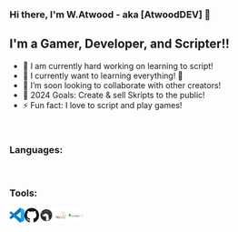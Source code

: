 ### Hi there, I'm W.Atwood - aka [AtwoodDEV] 👋

## I'm a Gamer, Developer, and Scripter!!

- 🔭 I am currently hard working on learning to script!
- 🌱 I currently want to learning everything! 🤣
- 👯 I’m soon looking to collaborate with other creators!
- 🥅 2024 Goals: Create & sell Skripts to the public!
- ⚡ Fun fact: I love to script and play games!

<br />

### Languages:



<br />

### Tools:

[<img align="left" alt="Visual Studio Code" width="26px" src="https://raw.githubusercontent.com/github/explore/80688e429a7d4ef2fca1e82350fe8e3517d3494d/topics/visual-studio-code/visual-studio-code.png" />][vsc]
[<img align="left" alt="GitHub" width="26px" src="https://raw.githubusercontent.com/github/explore/78df643247d429f6cc873026c0622819ad797942/topics/github/github.png" />][GitHub]
[<img align="left" alt="Deno" width="26px" src="https://raw.githubusercontent.com/github/explore/361e2821e2dea67711cde99c9c40ed357061cf27/topics/deno/deno.png" />][Deno]
[<img align="left" alt="MySQL" width="26px" src="https://raw.githubusercontent.com/github/explore/80688e429a7d4ef2fca1e82350fe8e3517d3494d/topics/mysql/mysql.png" />][MySQL]
[<img align="left" alt="MongoDB" width="26px" src="https://raw.githubusercontent.com/github/explore/80688e429a7d4ef2fca1e82350fe8e3517d3494d/topics/mongodb/mongodb.png" />][MongoDB]

[website]: https://officialrbxscripts.cf
[CSS3]: https://www.tutorialrepublic.com/css-tutorial/
[Sass]: https://sass-lang.com/
[JS]: https://www.javascript.com/
[React]: https://reactjs.org/
[Gatsby]: https://www.gatsbyjs.com/
[GraphQL]: https://graphql.org/
[Node.js]: https://nodejs.org/en/
[Deno]: https://deno.land/
[MySQL]: https://www.mysql.com/
[MongoDB]: https://www.mongodb.com/
[vsc]: https://code.visualstudio.com/
[GitHub]: https://github.com/
